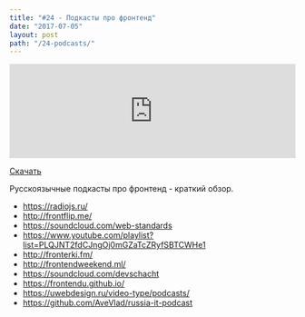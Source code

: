 ```yaml
---
title: "#24 - Подкасты про фронтенд"
date: "2017-07-05"
layout: post
path: "/24-podcasts/"
---
```


<iframe width="100%" height="166" scrolling="no" frameborder="no" src="https://w.soundcloud.com/player/?url=https%3A//api.soundcloud.com/tracks/331676355&amp;color=ff5500&amp;auto_play=false&amp;hide_related=false&amp;show_comments=true&amp;show_user=true&amp;show_reposts=false"></iframe>

<a href="https://5minreact.podster.fm/24/download/audio.mp3?download=yes&media=file"><i class="fa fa-download"></i> Скачать</a>

Русскоязычные подкасты про фронтенд - краткий обзор.

- https://radiojs.ru/
- http://frontflip.me/
- https://soundcloud.com/web-standards
- https://www.youtube.com/playlist?list=PLQJNT2fdCJngOj0mGZaTcZRyfSBTCWHe1
- http://fronterki.fm/
- http://frontendweekend.ml/
- https://soundcloud.com/devschacht
- https://frontendu.github.io/
- https://uwebdesign.ru/video-type/podcasts/
- https://github.com/AveVlad/russia-it-podcast


